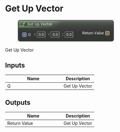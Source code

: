 # Get Up Vector

<div align="left" data-full-width="false"><figure><img src="../../../../.gitbook/assets/get_up_vector.png" alt=""><figcaption></figcaption></figure></div>

Get Up Vector

## Inputs

<table><thead><tr><th width="170">Name</th><th>Description</th></tr></thead><tbody><tr><td>Q</td><td>Get Up Vector</td></tr></tbody></table>

## Outputs

<table><thead><tr><th width="170">Name</th><th>Description</th></tr></thead><tbody><tr><td>Return Value</td><td>Get Up Vector</td></tr></tbody></table>
